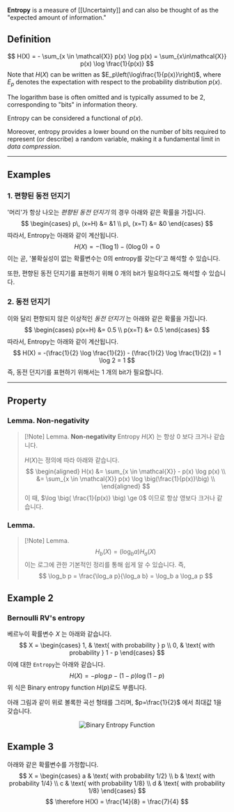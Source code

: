 **Entropy** is a measure of [[Uncertainty]] and can also be thought of as the "expected amount of information."

## Definition

$$
H(X) = - \sum_{x \in \mathcal{X}} p(x) \log p(x) = \sum_{x\in\mathcal{X}} p(x) \log \frac{1}{p(x)}
$$
Note that $H(X)$ can be written as $E_p\left(\log\frac{1}{p(x)}\right)$, where $E_p$ denotes the expectation with respect to the probability distribution $p(x)$.

The logarithm base is often omitted and is typically assumed to be 2, corresponding to "bits" in information theory.

Entropy can be considered a functional of $p(x)$.

Moreover, entropy provides a lower bound on the number of bits required to represent (or describe) a random variable, making it a fundamental limit in *data compression*.

---

## Examples
### 1. 편향된 동전 던지기
'머리'가 항상 나오는 *편향된 동전 던지기* 의 경우 아래와 같은 확률을 가집니다.
$$
\begin{cases}
p\, (x=H) &= &1 \\
p\, (x=T) &= &0
\end{cases}
$$
따라서, Entropy는 아래와 같이 계산됩니다.
$$
H(X) = -(1 \log 1) - (0\log 0) = 0
$$
이는 곧, '불확실성이 없는 확률변수는 $0$의 entropy를 갖는다'고 해석할 수 있습니다.

또한, 편향된 동전 던지기를 표현하기 위해 $0$ 개의 bit가 필요하다고도 해석할 수 있습니다.

### 2. 동전 던지기
이와 달리 편향되지 않은 이상적인 *동전 던지기* 는 아래와 같은 확률을 가집니다.
$$
\begin{cases}
p(x=H) &= 0.5 \\ 
p(x=T) &= 0.5
\end{cases}
$$
따라서, Entropy는 아래와 같이 계산됩니다.
$$
H(X) = -(\frac{1}{2} \log \frac{1}{2}) - (\frac{1}{2} \log \frac{1}{2}) = 1 \log 2 = 1
$$
즉, 동전 던지기를 표현하기 위해서는 $1$ 개의 bit가 필요합니다.

---

## Property

### Lemma. Non-negativity
> [!Note] Lemma. **Non-negativity**
> Entropy $H(X)$ 는 항상 $0$ 보다 크거나 같습니다.
> 
> $H(X)$는 정의에 따라 아래와 같습니다.
> $$
> \begin{aligned}
> H(x) &= \sum_{x \in \mathcal{X}}  - p(x) \log p(x) \\
> &= \sum_{x \in \mathcal{X}} p(x) \log \big(\frac{1}{p(x)}\big) \\
> \end{aligned}
> $$
> 이 때, $\log \big( \frac{1}{p(x)} \big) \ge 0$ 이므로 항상 영보다 크거나 같습니다.


### Lemma.
> [!Note] Lemma.
> $$
> H_b(X) = (\log_b a) H_a(X)
> $$
> 이는 로그에 관한 기본적인 정리를 통해 쉽게 알 수 있습니다. 즉,
> $$
> \log_b p = \frac{\log_a p}{\log_a b} = \log_b a \log_a p
> $$

## Example 2
### Bernoulli RV's entropy
베르누이 확률변수 $X$ 는 아래와 같습니다.
$$
X = 
\begin{cases}
1, & \text{ with probability } p \\
0, & \text{ with probability } 1 - p
\end{cases}
$$
이에 대한 `Entropy`는 아래와 같습니다.
$$
H(X) = -p \log p - (1-p) \log (1-p)
$$
위 식은 Binary entropy function $H(p)$로도 부릅니다. 

아래 그림과 같이 위로 볼록한 곡선 형태를 그리며, $p=\frac{1}{2}$ 에서 최대값 $1$을 갖습니다.

<center>

![Binary Entropy Function](https://upload.wikimedia.org/wikipedia/commons/thumb/2/22/Binary_entropy_plot.svg/300px-Binary_entropy_plot.svg.png)

</center>

## Example 3
아래와 같은 확률변수를 가정합니다.
$$
X = 
\begin{cases}
a & \text{ with probability 1/2} \\
b & \text{ with probability 1/4} \\
c & \text{ with probability 1/8} \\
d & \text{ with probability 1/8}
\end{cases}
$$
$$
\therefore H(X) = \frac{14}{8} = \frac{7}{4}
$$

